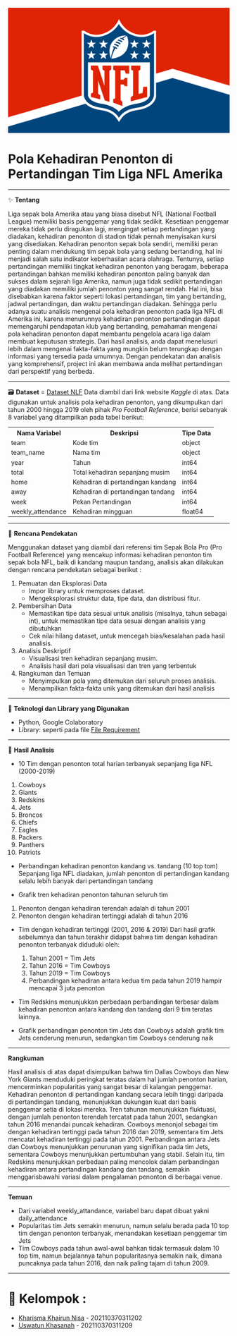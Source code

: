 ![NFL](https://github.com/UswatunKhasanah209/Proyek-Akhir-Analisis-Big-Data/blob/main/Image/NFL%20versi%20Pnjang.png)

# **Pola Kehadiran Penonton di Pertandingan Tim Liga NFL Amerika**

---

✨ **Tentang** 

Liga sepak bola Amerika atau yang biasa disebut NFL (National Football League) memiliki basis penggemar yang tidak sedikit. Kesetiaan penggemar mereka tidak perlu diragukan lagi, mengingat setiap pertandingan yang diadakan, kehadiran penonton di stadion tidak pernah menyisakan kursi yang disediakan. Kehadiran penonton sepak bola sendiri, memiliki peran penting dalam mendukung tim sepak bola yang sedang bertanding, hal ini menjadi salah satu indikator keberhasilan acara olahraga. Tentunya, setiap pertandingan memiliki tingkat kehadiran penonton yang beragam, beberapa pertandingan bahkan memiliki kehadiran penonton paling banyak dan sukses dalam sejarah liga Amerika, namun juga tidak sedikit pertandingan yang diadakan memiliki jumlah penonton yang sangat rendah. Hal ini, bisa disebabkan karena faktor seperti lokasi pertandingan, tim yang bertanding, jadwal pertandingan, dan waktu pertandingan diadakan.
Sehingga perlu adanya suatu analisis mengenai pola kehadiran penonton pada liga NFL di Amerika ini, karena menurunnya kehadiran penonton pertandingan dapat memengaruhi pendapatan klub yang bertanding, pemahaman mengenai pola kehadiran penonton dapat membantu pengelola acara liga dalam membuat keputusan strategis. Dari hasil analisis, anda dapat menelusuri lebih dalam mengenai fakta-fakta yang mungkin belum terungkap dengan informasi yang tersedia pada umumnya. Dengan pendekatan dan analisis yang komprehensif, project ini akan membawa anda melihat pertandingan dari perspektif yang berbeda.

---

🗃 **Dataset** = [Dataset NLF](https://www.dropbox.com/sh/q5a07l8yynlgwa7/AADwJykQfJLSSRZsfzLh2ylsa?dl=1)
Data diambil dari link website _Kaggle_ di atas. Data digunakan untuk analisis pola kehadiran penonton, yang dikumpulkan dari tahun 2000 hingga 2019 oleh pihak _Pro Football Reference_, berisi sebanyak 8 variabel yang ditampilkan pada tabel berikut:

<!DOCTYPE html>
<html>
<body>
    <table>
        <tr>
            <th>Nama Variabel</th>
            <th>Deskripsi</th>
            <th>Tipe Data</th>
        </tr>
        <tr>
            <td>team</td>
            <td>Kode tim</td>
            <td>object</td>
        </tr>
        <tr>
            <td>team_name</td>
            <td>Nama tim</td>
            <td>object</td>
        </tr>
        <tr>
            <td>year</td>
            <td>Tahun</td>
            <td>int64</td>
        </tr>
        <tr>
            <td>total</td>
            <td>Total kehadiran sepanjang musim</td>
            <td>int64</td>
        </tr>
        <tr>
            <td>home</td>
            <td>Kehadiran di pertandingan kandang</td>
            <td>int64</td>
        </tr>
        <tr>
            <td>away</td>
            <td>Kehadiran di pertandingan tandang</td>
            <td>int64</td>
        </tr>
        <tr>
            <td>week</td>
            <td>Pekan Pertandingan</td>
            <td>int64</td>
        <tr>
            <td>weekly_attendance</td>
            <td>Kehadiran mingguan</td>
            <td>float64</td>
    </table>
</body>
</html>

---
🥅 **Rencana Pendekatan** 

Menggunakan dataset yang diambil dari referensi tim Sepak Bola Pro (Pro Football Reference) yang mencakup informasi kehadiran penonton tim sepak bola NFL, baik di kandang maupun tandang, analisis akan dilakukan dengan rencana pendekatan sebagai berikut :

1. Pemuatan dan Eksplorasi Data
   - Impor library untuk memproses dataset.
   - Mengeksplorasi struktur data, tipe data, dan distribusi fitur.
2. Pembersihan Data
   - Memastikan tipe data sesuai untuk analisis (misalnya, tahun sebagai int), untuk memastikan tipe data sesuai dengan analisis yang dibutuhkan
   - Cek nilai hilang dataset, untuk mencegah bias/kesalahan pada hasil analisis.
3. Analisis Deskriptif
   - Visualisasi tren kehadiran sepanjang musim.
   - Analisis hasil dari pola visualisasi dan tren yang terbentuk
4. Rangkuman dan Temuan
   - Menyimpulkan pola yang ditemukan dari seluruh proses analisis.
   - Menampilkan fakta-fakta unik yang ditemukan dari hasil analisis
---

💎 **Teknologi dan Library yang Digunakan**
- Python, Google Colaboratory
- Library: seperti pada file
[File Requirement](https://github.com/UswatunKhasanah209/Proyek-Akhir-Analisis-Big-Data/blob/main/Requirements.txt)
---

💸 **Hasil Analisis**
- 10 Tim dengan penonton total harian terbanyak sepanjang liga NFL (2000-2019)
1. Cowboys			 
2. Giants			          
3. Redskins			      
4. Jets    			        
5. Broncos          
6. Chiefs
7. Eagles
8. Packers
9. Panthers
10. Patriots

- Perbandingan kehadiran penonton kandang vs. tandang (10 top tom)
  Sepanjang liga NFL diadakan, jumlah penonton di pertandingan kandang selalu lebih banyak dari pertandingan tandang


- Grafik tren kehadiran penonton tahunan seluruh tim
1. Penonton dengan kehadiran terendah adalah di tahun 2001
2. Penonton dengan kehadiran tertinggi adalah di tahun 2016


- Tim dengan kehadiran tertinggi (2001, 2016 & 2019)
  Dari hasil grafik sebelumnya dan tahun terakhir didapat bahwa tim dengan kehadiran penonton terbanyak diduduki oleh:
  1. Tahun 2001 = Tim Jets
  2. Tahun 2016 = Tim Cowboys
  3. Tahun 2019 = Tim Cowboys
  4. Perbandingan kehadiran antara kedua tim pada tahun 2019 hampir mencapai 3 juta penonton
     
- Tim Redskins menunjukkan perbedaan perbandingan terbesar dalam kehadiran penonton antara kandang dan tandang dari 9 tim teratas lainnya.
- Grafik perbandingan penonton tim Jets dan Cowboys adalah grafik tim Jets cenderung menurun, sedangkan tim Cowboys cenderung naik
---
**Rangkuman**

Hasil analisis di atas dapat disimpulkan bahwa tim Dallas Cowboys dan New York Giants menduduki peringkat teratas dalam hal jumlah penonton harian, mencerminkan popularitas yang sangat besar di kalangan penggemar. Kehadiran penonton di pertandingan kandang secara lebih tinggi daripada di pertandingan tandang, menunjukkan dukungan kuat dari basis penggemar setia di lokasi mereka. Tren tahunan menunjukkan fluktuasi, dengan jumlah penonton terendah tercatat pada tahun 2001, sedangkan tahun 2016 menandai puncak kehadiran. Cowboys menonjol sebagai tim dengan kehadiran tertinggi pada tahun 2016 dan 2019, sementara tim Jets mencatat kehadiran tertinggi pada tahun 2001. Perbandingan antara Jets dan Cowboys menunjukkan penurunan yang signifikan pada tim Jets, sementara Cowboys menunjukkan pertumbuhan yang stabil. Selain itu, tim Redskins menunjukkan perbedaan paling mencolok dalam perbandingan kehadiran antara pertandingan kandang dan tandang, semakin menggarisbawahi variasi dalam pengalaman penonton di berbagai venue.

---
**Temuan**
- Dari variabel weekly_attandance, variabel baru dapat dibuat yakni daily_attendance
- Popularitas tim Jets semakin menurun, namun selalu berada pada 10 top tim dengan penonton terbanyak, menandakan kesetiaan penggemar tim Jets
- Tim Cowboys pada tahun awal-awal bahkan tidak termasuk dalam 10 top tim, namun bejalannya tahun popularitasnya semakin naik, dimana puncaknya pada tahun 2016, dan naik paling tajam di tahun 2009.
---

# 🐣 **Kelompok :**
- [Kharisma Khairun Nisa](https://github.com/KharismaNisa11) - 202110370311202
- [Uswatun Khasanah](https://github.com/UswatunKhasanah209) - 202110370311209



